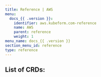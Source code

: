 ```yaml
---
title: Reference | AWS
menu:
  docs_{{ .version }}:
    identifier: aws.kubeform.com-reference
    name: AWS
    parent: reference
    weight: 1
menu_name: docs_{{ .version }}
section_menu_id: reference
type: reference
---
```


## List of CRDs:
